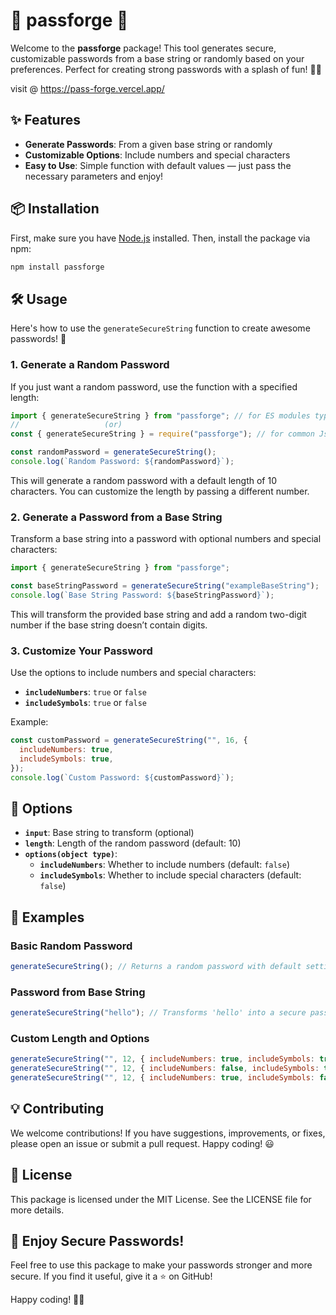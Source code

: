 # 🎉 passforge 🚀

Welcome to the **passforge** package! This tool generates secure, customizable passwords from a base string or randomly based on your preferences. Perfect for creating strong passwords with a splash of fun! 🎨🔐

visit @ https://pass-forge.vercel.app/

## ✨ Features

- **Generate Passwords**: From a given base string or randomly
- **Customizable Options**: Include numbers and special characters
- **Easy to Use**: Simple function with default values — just pass the necessary parameters and enjoy!

## 📦 Installation

First, make sure you have [Node.js](https://nodejs.org/) installed. Then, install the package via npm:

```bash
npm install passforge
```

## 🛠️ Usage

Here's how to use the `generateSecureString` function to create awesome passwords! 💪

### 1. Generate a Random Password

If you just want a random password, use the function with a specified length:

```javascript
import { generateSecureString } from "passforge"; // for ES modules type setup
//                   (or)
const { generateSecureString } = require("passforge"); // for common Js

const randomPassword = generateSecureString();
console.log(`Random Password: ${randomPassword}`);
```

This will generate a random password with a default length of 10 characters. You can customize the length by passing a different number.

### 2. Generate a Password from a Base String

Transform a base string into a password with optional numbers and special characters:

```javascript
import { generateSecureString } from "passforge";

const baseStringPassword = generateSecureString("exampleBaseString");
console.log(`Base String Password: ${baseStringPassword}`);
```

This will transform the provided base string and add a random two-digit number if the base string doesn’t contain digits.

### 3. Customize Your Password

Use the options to include numbers and special characters:

- **`includeNumbers`**: `true` or `false`
- **`includeSymbols`**: `true` or `false`

Example:

```javascript
const customPassword = generateSecureString("", 16, {
  includeNumbers: true,
  includeSymbols: true,
});
console.log(`Custom Password: ${customPassword}`);
```

## 🔧 Options

- **`input`**: Base string to transform (optional)
- **`length`**: Length of the random password (default: 10)
- **`options(object type)`**:
  - **`includeNumbers`**: Whether to include numbers (default: `false`)
  - **`includeSymbols`**: Whether to include special characters (default: `false`)

## 🧩 Examples

### Basic Random Password

```javascript
generateSecureString(); // Returns a random password with default settings
```

### Password from Base String

```javascript
generateSecureString("hello"); // Transforms 'hello' into a secure password
```

### Custom Length and Options

```javascript
generateSecureString("", 12, { includeNumbers: true, includeSymbols: true });
generateSecureString("", 12, { includeNumbers: false, includeSymbols: true });
generateSecureString("", 12, { includeNumbers: true, includeSymbols: false });
```

## 💡 Contributing

We welcome contributions! If you have suggestions, improvements, or fixes, please open an issue or submit a pull request. Happy coding! 😃

## 📜 License

This package is licensed under the MIT License. See the LICENSE file for more details.

## 🎉 Enjoy Secure Passwords!

Feel free to use this package to make your passwords stronger and more secure. If you find it useful, give it a ⭐ on GitHub!

Happy coding! 🎊🚀
